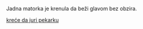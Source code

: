 Jadna matorka je krenula da beži glavom bez obzira.

[kreće da juri pekarku](juriPekarku/juriPekarku.md)